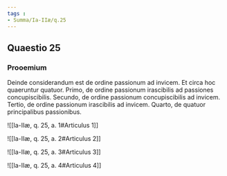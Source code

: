 ```yaml
---
tags : 
- Summa/Ia-IIæ/q.25
---
```


## Quaestio 25

### Prooemium

Deinde considerandum est de ordine passionum ad invicem. Et circa hoc quaeruntur quatuor. Primo, de ordine passionum irascibilis ad passiones concupiscibilis. Secundo, de ordine passionum concupiscibilis ad invicem. Tertio, de ordine passionum irascibilis ad invicem. Quarto, de quatuor principalibus passionibus.

![[Ia-IIæ, q. 25, a. 1#Articulus 1]]

![[Ia-IIæ, q. 25, a. 2#Articulus 2]]

![[Ia-IIæ, q. 25, a. 3#Articulus 3]]

![[Ia-IIæ, q. 25, a. 4#Articulus 4]]

